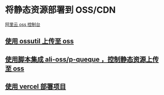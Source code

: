 # 将静态资源部署到 OSS/CDN

[阿里云 oss 控制台](https://oss.console.aliyun.com/overview)

## [使用 ossutil 上传至 oss](https://github.com/tangzhenming/DevOps/tree/main/oss/cra_ossutil_to_oss)

## [使用脚本集成 ali-oss/p-queque ，控制静态资源上传至 oss](https://github.com/tangzhenming/DevOps/tree/main/oss/cra_script_to_oss)

## [使用 vercel 部署项目](https://github.com/tangzhenming/DevOps/tree/main/oss/cra_terminal_to_vc)

